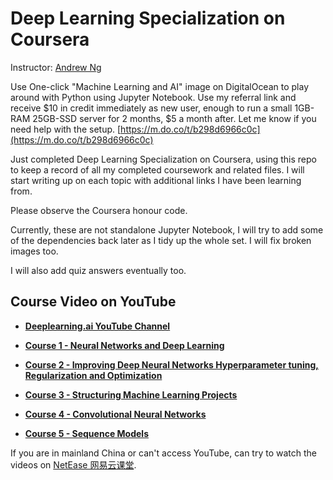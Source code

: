 # Deep Learning Specialization on Coursera

Instructor: [Andrew Ng](http://www.andrewng.org/)

Use One-click "Machine Learning and AI" image on DigitalOcean to play around with Python using Jupyter Notebook. Use my referral link and receive $10 in credit immediately as new user, enough to run a small 1GB-RAM 25GB-SSD server for 2 months, $5 a month after. Let me know if you need help with the setup. [https://m.do.co/t/b298d6966c0c](https://m.do.co/t/b298d6966c0c) 

Just completed Deep Learning Specialization on Coursera, using this repo to keep a record of all my completed coursework and related files. I will start writing up on each topic with additional links I have been learning from.

Please observe the Coursera honour code.

Currently, these are not standalone Jupyter Notebook, I will try to add some of the dependencies back later as I tidy up the whole set. I will fix broken images too.

I will also add quiz answers eventually too.

## Course Video on YouTube

* **[Deeplearning.ai YouTube Channel](https://www.youtube.com/channel/UCcIXc5mJsHVYTZR1maL5l9w/playlists)**

* **[Course 1 - Neural Networks and Deep Learning](https://youtu.be/CS4cs9xVecg?list=PLkDaE6sCZn6Ec-XTbcX1uRg2_u4xOEky0)**

* **[Course 2 - Improving Deep Neural Networks Hyperparameter tuning, Regularization and Optimization](https://www.youtube.com/watch?v=1waHlpKiNyY&list=PLkDaE6sCZn6Hn0vK8co82zjQtt3T2Nkqc)**

* **[Course 3 - Structuring Machine Learning Projects](https://www.youtube.com/watch?v=dFX8k1kXhOw&list=PLkDaE6sCZn6E7jZ9sN_xHwSHOdjUxUW_b)**

* **[Course 4 - Convolutional Neural Networks](https://www.youtube.com/watch?v=ArPaAX_PhIs&list=PLkDaE6sCZn6Gl29AoE31iwdVwSG-KnDzF)**

* **[Course 5 - Sequence Models](https://www.youtube.com/watch?v=DejHQYAGb7Q&list=PLkDaE6sCZn6F6wUI9tvS_Gw1vaFAx6rd6)**

If you are in mainland China or can't access YouTube, can try to watch the videos on [NetEase 网易云课堂](http://mooc.study.163.com/university/deeplearning_ai#/c).
